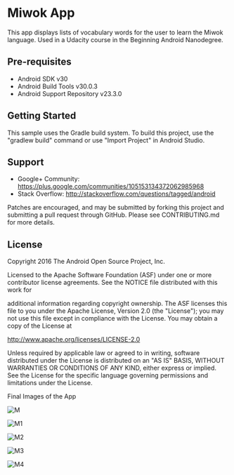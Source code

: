 Miwok App
===================================

This app displays lists of vocabulary words for the user to learn the Miwok language.
Used in a Udacity course in the Beginning Android Nanodegree.

Pre-requisites
--------------

- Android SDK v30
- Android Build Tools v30.0.3
- Android Support Repository v23.3.0

Getting Started
---------------

This sample uses the Gradle build system. To build this project, use the
"gradlew build" command or use "Import Project" in Android Studio.

Support
-------

- Google+ Community: https://plus.google.com/communities/105153134372062985968
- Stack Overflow: http://stackoverflow.com/questions/tagged/android

Patches are encouraged, and may be submitted by forking this project and
submitting a pull request through GitHub. Please see CONTRIBUTING.md for more details.

License
-------

Copyright 2016 The Android Open Source Project, Inc.

Licensed to the Apache Software Foundation (ASF) under one or more contributor
license agreements.  See the NOTICE file distributed with this work for



additional information regarding copyright ownership.  The ASF licenses this
file to you under the Apache License, Version 2.0 (the "License"); you may not
use this file except in compliance with the License.  You may obtain a copy of
the License at

http://www.apache.org/licenses/LICENSE-2.0

Unless required by applicable law or agreed to in writing, software
distributed under the License is distributed on an "AS IS" BASIS, WITHOUT
WARRANTIES OR CONDITIONS OF ANY KIND, either express or implied.  See the
License for the specific language governing permissions and limitations under
the License.





Final Images of the App

![M](https://user-images.githubusercontent.com/66213227/122423380-80ab4f80-cfab-11eb-9694-16424f80d307.jpeg)


![M1](https://user-images.githubusercontent.com/66213227/122423660-b51f0b80-cfab-11eb-8952-1a3a606b369f.jpeg)

![M2](https://user-images.githubusercontent.com/66213227/122423686-bc461980-cfab-11eb-9ef5-797cab29e132.jpeg)


![M3](https://user-images.githubusercontent.com/66213227/122423716-c10acd80-cfab-11eb-9012-89cda7952c7b.jpeg)



![M4](https://user-images.githubusercontent.com/66213227/122423743-c5cf8180-cfab-11eb-9578-8c022461efb0.jpeg)




